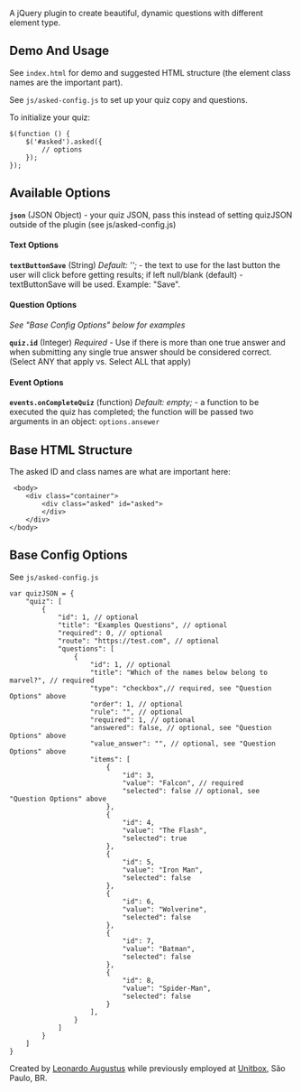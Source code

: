 A jQuery plugin to create beautiful, dynamic questions with different element type.

## Demo And Usage

See `index.html` for demo and suggested HTML structure (the element class names are the important part).

See `js/asked-config.js` to set up your quiz copy and questions.


To initialize your quiz:

    $(function () {
        $('#asked').asked({
            // options
        });
    });


## Available Options

**`json`** (JSON Object) - your quiz JSON, pass this instead of setting quizJSON outside of the plugin (see js/asked-config.js)


#### Text Options

**`textButtonSave`** (String) *Default: '';* - the text to use for the last button the user will click before getting results; if left null/blank (default) - textButtonSave will be used. Example: "Save".


#### Question Options

*See "Base Config Options" below for examples*

**`quiz.id`** (Integer) *Required*  - Use if there is more than one true answer and when submitting any single true answer should be considered correct.  (Select ANY that apply vs. Select ALL that apply)


#### Event Options

**`events.onCompleteQuiz`** (function) *Default: empty;* - a function to be executed the quiz has completed; the function will be passed two arguments in an object: <code>options.ansewer</code>


## Base HTML Structure

The asked ID and class names are what are important here:

     <body>
        <div class="container">
            <div class="asked" id="asked">
            </div>
        </div>
    </body>


## Base Config Options

See `js/asked-config.js`

```
var quizJSON = {
    "quiz": [
        {
            "id": 1, // optional  
            "title": "Examples Questions", // optional
            "required": 0, // optional
            "route": "https://test.com", // optional
            "questions": [
                {
                    "id": 1, // optional
                    "title": "Which of the names below belong to marvel?", // required
                    "type": "checkbox",// required, see "Question Options" above
                    "order": 1, // optional
                    "rule": "", // optional
                    "required": 1, // optional
                    "answered": false, // optional, see "Question Options" above
                    "value_answer": "", // optional, see "Question Options" above
                    "items": [
                        {
                            "id": 3,
                            "value": "Falcon", // required
                            "selected": false // optional, see "Question Options" above
                        },
                        {
                            "id": 4,
                            "value": "The Flash",
                            "selected": true
                        },
                        {
                            "id": 5,
                            "value": "Iron Man",
                            "selected": false
                        },
                        {
                            "id": 6,
                            "value": "Wolverine",
                            "selected": false
                        },
                        {
                            "id": 7,
                            "value": "Batman",
                            "selected": false
                        },
                        {
                            "id": 8,
                            "value": "Spider-Man",
                            "selected": false
                        }
                    ],
                }
            ]
        }
    ]
}    
```
Created by [Leonardo Augustus](https://linktr.ee/unitbox) while previously employed at [Unitbox](http://unitbox.com.br), São Paulo, BR.

